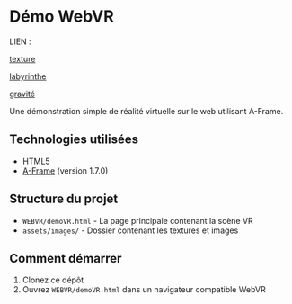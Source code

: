 # Démo WebVR

LIEN : 

[texture](https://penny0507.github.io/WEBVR/demoVR.html)

[labyrinthe](https://penny0507.github.io/WEBVR/labyrinthe.html)

[gravité](https://penny0507.github.io/WEBVR/gravite.html)

Une démonstration simple de réalité virtuelle sur le web utilisant A-Frame.

## Technologies utilisées

- HTML5
- [A-Frame](https://aframe.io/) (version 1.7.0)

## Structure du projet

- `WEBVR/demoVR.html` - La page principale contenant la scène VR
- `assets/images/` - Dossier contenant les textures et images

## Comment démarrer

1. Clonez ce dépôt
2. Ouvrez `WEBVR/demoVR.html` dans un navigateur compatible WebVR
